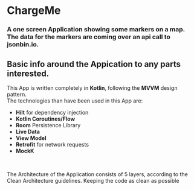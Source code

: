 # ChargeMe

<h3>A one screen Application showing some markers on a map. The data for the markers are coming over an api call to jsonbin.io.</h3>

## Basic info around the Appication to any parts interested.

This App is written completely in <b>Kotlin</b>, following the <b>MVVM</b> design pattern.
</br>
The technologies than have been used in this App are: 

<ul>
  <li><b>Hilt</b> for dependency injection</li>
  <li><b>Kotlin Coroutines/Flow</b></li>
  <li><b>Room</b> Persistence Library</li>
  <li><b>Live Data</b></li>
  <li><b>View Model</b></li>
  <li><b>Retrofit</b> for network requests</li>
  <li><b>MockK</b></li>
</ul>  

 </br>

The Architecture of the Application consists of 5 layers, according to the Clean Architecture guidelines. Keeping the code as clean as possible

